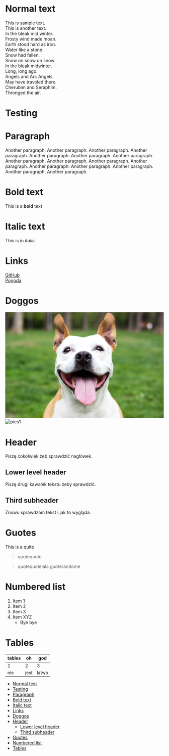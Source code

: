 <!-- Example for normal text -->
# Normal text
This is sample text.  
This is another text.  
In the bleak mid winter.  
Frosty wind made moan.  
Earth stood hard as iron.  
Water like a stone.  
Snow had fallen.  
Snow on snow on snow.  
In the bleak midwinter.  
Long, long ago.  
Angels and Arc Angels.  
May have traveled there.  
Cherubim and Seraphim.  
Thronged the air.

<!-- Example for title -->
<!-- omit in toc-->

Testing
=======


<!-- Example of paragraph of text -->

<!-- Example of another paragraph -->
# Paragraph
Another paragraph. Another paragraph. Another paragraph. Another paragraph. 
Another paragraph. Another paragraph. Another paragraph. Another paragraph. 
Another paragraph. Another paragraph. Another paragraph. Another paragraph. 
Another paragraph. Another paragraph. Another paragraph. Another paragraph. 
<!-- Example for Bold -->
# Bold text
This is a **bold** text
<!-- Example for Italic  -->
# Italic text
This is in *italic*.
<!-- Example for Links -->
# Links
[GitHub](https://github.com/martab0/Markdown)  
[Pogoda](https://www.meteo.pl/)

<!-- Example for Images -->
# Doggos
![pies](pies.jpg)  
![pies1](https://bi.im-g.pl/im/e3/12/14/z21048035V.jpg)


<!-- Example for linking to another file-->

<!-- Example for Headers -->
# Header 
Piszę cokolwiek żeb sprawdzić nagłówek. 
## Lower level header
Piszę drugi kawałek tekstu żeby sprawdzić. 
## Third subheader 
Znowu sprawdzam tekst i jak to wygląda. 
<!-- Just text with equation -->

<!-- Example for inline code -->

<!-- A block of code -->

<!-- Example for Quote -->
# Guotes 
This is a quite
> quotequote  

>quotequotelala
>guoterandome

<!-- Example for Bullet List -->

<!-- Example for Numbered List -->
# Numbered list
1. Item 1
2. Item 2
3. Item 3
4. Item XYZ
   * Bye bye


<!-- Example for Tables -->
# Tables

| tables | oh | god |  
| --- | --- | --- |  
| 1 | 2 | 3 |  
| nie | jest| latwo |
 



<!-- Paragraph after table -->

<!-- Here comes the TOC -->

- [Normal text](#normal-text)
- [Testing](#testing)
- [Paragraph](#paragraph)
- [Bold text](#bold-text)
- [Italic text](#italic-text)
- [Links](#links)
- [Doggos](#doggos)
- [Header](#header)
  - [Lower level header](#lower-level-header)
  - [Third subheader](#third-subheader)
- [Guotes](#guotes)
- [Numbered list](#numbered-list)
- [Tables](#tables)